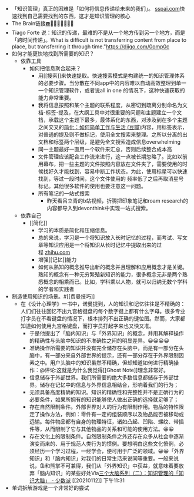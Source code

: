 - 「知识管理」真正的困难是「如何将信息传递给未来的我们」。 [sspai.com](https://sspai.com/post/68492)快速找到自己需要找到的东西，这才是知识管理的核心
- The Brain链接[☎️](brain://api.thebrain.com/g7PXu0IyM0ucARb24SvxiA/APnMxoIYpEaUK22HQkODXA/%E6%96%B9%E4%BE%BF%E6%8F%90%E5%8F%96)🚩🚩🚩🚩🚩🚩🚩
- Tiago Forte 说：知识的传递，最难的不是从一个地方传到另一个地方，而是「跨时间传递」。What is difficult is not transferring content from place to place, but transferring it through time."https://diigo.com/0omp0c
- 如何才能更快地找到所需要的知识？
    - 依靠工具
        - 如何把信息聚合起来？
            - 用[[搜索]]来快速提取。快速搜索模式是构建统一的知识管理体系的必要步骤。当分散在不同app中的内容难以自动高效整理到单一一个知识管理软件，或者说all in one 的情况下，这种快速获取的能力非常重要。
            - 我将信息按照和某个主题的联系程度，从密切到疏离分别命名为文档-标签-提及，在大纲工具中对很重要的问题和主题建立一个文档，承载这个主题下最多，最体系化的东西，对涉及到在多个主题之间交叉的[简化：如何简单工作与生活 (豆瓣)](https://book.douban.com/subject/26986079/)内容，用标签表示，对普通的提及则不做标记，使用全文搜索来整理。之所以分离的出文档和标签两个层级，是避免全文搜索造成信息overwhelming
            - 同一主题最好一直用一个软件来汇总，否则后续整合成本高
            - 文件管理应该配合工作流来进行，这一点被长期忽略了。比如以前用幕布，把一些主题的文件按照内容放在文件夹了，需要使用的时候找好久才能找到，容易中断工作状态。为此，使用标星可以快速找到，等过一段时间，这个文件使用的 频率低了之后再取消星号标记。其他很多软件的使用也要注意这一问题。
            - 所有笔记的一站式搜索
                - 昨天看吕立青的b站视频，折腾把印象笔记和roam research的内容都导入到devonthink中实现一站式搜索。
    - 依靠自己
        - [[简化]]
            - 学习的本质是简化和压缩信息。
            - 总的来说，学习是一个将知识放入长时记忆的过程，而考试、写文章等知识应用是一个将知识从长时记忆中提取出来的过程 [zhihu.com](https://www.zhihu.com/question/23427617/answer/1461195696)
            - 增强[[记忆]]能力
            - 如何从熟知的概念推导出新的概念并且理解和应用概念才是关键。熟知的概念有一种无穷繁殖新知识的能力，很多概念无非是两个熟悉概念的相乘而已。比如，学科乘以人物，就可以归纳无数个学科的学者和实践者
- 制造使用知识的场景。#[[费曼技巧]]
    - 在《设计心理学》一书中，诺曼提到，人的知识和记忆往往是不精确的：人们们往往回忆不出九宫格键盘的每个数字键上都有什么字母。很多专业打字员在不看键盘的情况下，根本排列不出正确的键位图。然而，大家都知道如何使用九宫格键盘，而打字员打起字来也又快又准。
        - 于是他提出了「脑内知识」与「外界知识」的概念，并用其解释操作的精确性与头脑中知识的不准确性之间的明显差异。😀😀😀😀
        - 准确操作所需要的知识并没有完全储存在头脑中，而是有一部分在头脑中，有一部分来自外部世界的提示，还有一部分存在于外界限制因素之中。用户头脑中的知识虽然不精确，但却知道如何进行精确操作：@评论:这就是为什么我觉得[[Ghost Note]]理念非常好。
        - 信息储存于外部世界。我们所需要的绝大多数信息都储存于外部世界。储存在记忆中的信息与外界信息相结合，形响着我们的行为；
        - 无须具备高度精确的知识。知识的精确性和完整性并不是正确行为的必要条件，如果所拥有的知识能够使人做出正确的选择就足够了；
        - 存在自然限制条件。外部世界对人的行为有限制作用。物品的特性限定了操作方法，例如：零件有一定的组装顺序以及物品能否被移动或远输。每件物品都有自身的物理特征，诸如凸起、凹陷、螺纹、带插件等，从而限制了它与其他物品的关系和可能的使用方法。😀😀
        - 存在文化上的限制条件。自然限制条件之外还存在众多从社会中逐渐演变而来的、用于规范人类行为的惯例。要想明白这些文化愤例，必须经历一个学习过程，一经学会，便可用于广泛的领域。😀😀「外界知识」和「脑内知识」对我们的日常生活来说同等重要。一般来说说，鱼和熊掌不可兼得，我们从「外界知识」中获益，就意味着要放弃「脑内知识」的某些好处Via[三个大脑系列（二）：知识管理的「知识大脑」 - 少数派](https://sspai.com/post/61766) [[20210112]] 下午11:31
- 单词拆解游戏是一个非常好的尝试
